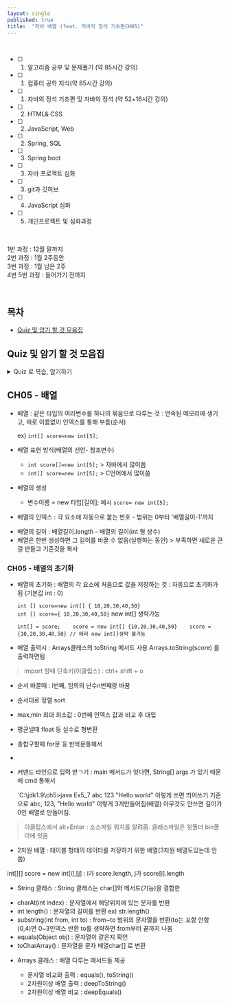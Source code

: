 ```yaml
---
layout: single
published: true
title:  "자바 배열 (feat. 자바의 정석 기초편CH05)"
---
```





<br>

- [ ] 1. 알고리즘 공부 및 문제풀기 (약 85시간 강의)
- [ ] 1. 컴퓨터 공학 지식(약 85시간 강의)
- [ ] 1. 자바의 정석 기초편 및 자바의 정석 (약 52+16시간 강의)
- [ ] 2. HTML& CSS
- [ ] 2. JavaScript, Web
- [ ] 2. Spring, SQL
- [ ] 3. Spring boot
- [ ] 3. 자바 프로젝트 심화
- [ ] 3. git과 깃허브
- [ ] 4. JavaScript 심화
- [ ] 5. 개인프로젝트 및 심화과정

<br>


1번 과정 : 12월 말까지  
2번 과정 : 1월 2주동안  
3번 과정 : 1월 남은 2주  
4번 5번 과정 : 들어가기 전까지  


<br>



## 목차

- [Quiz 및 암기 할 것 모음집](#quiz-및-암기-할-것-모음집)




## Quiz 및 암기 할 것 모음집


<details>
  <summary>
    Quiz 로 복습, 암기하기
  </summary>
<div markdown="1">

  <br>


1.

  
  <br>



<details>
  <summary>
    답안지
  </summary>

<div markdown="1">
  <br>
  
1. 



</div>
</details>


</div>
</details>

## CH05 - 배열

 * 배열
   : 같은 타입의 여러변수를 하나의 묶음으로 다루는 것
   : 연속된 메모리에 생기고, 따로 이름없이 인덱스를 통해 부름(순서)  

   ex) `int[] score=new int[5];`


 * 배열 표현 방식(배열의 선언- 참조변수)
    -  `int score[]=new int[5];`  > 자바에서 많이씀  
    -  `int[] score=new int[5];` > C언어에서 많이씀

 * 배열의 생성
   - 변수이름 = new 타입[길이]; 예시 `score= new int[5];`
  


 * 배열의 인덱스
   : 각 요소에 자동으로 붙는 번호 - 범위는 0부터 '배열길이-1'까지


 - 배열의 길이 : 배열길이.length -  배열의 길이(int 형 상수)
 - 배열은 한번 생성하면 그 길이를 바꿀 수 없음(실행하는 동안) > 부족하면 새로운 큰걸 만들고 기존것을 복사

    

### CH05 - 배열의 초기화

 - 배열의 초기화
   : 배열의 각 요소에 처음으로 값을 저장하는 것
   : 자동으로 초기화가 됨 (기본값 int : 0)

   `int [] score=new int[] { 10,20,30,40,50}`  
   `int [] score={ 10,20,30,40,50}` new int[] 생략가능  

   `int[] = score;   
   score = new int[] {10,20,30,40,50}   
   score = {10,20,30,40,50} // 에러 new int[]생략 불가능`  

 - 배열 출력시
   : Arrays클래스의 toString 메서드 사용 Arrays.toString(score) 를 출력하면됨

> import  할때 단축키(이클립스) : ctrl+ shift + o


  - 순서 바꿀때 : i번째, 임의의 난수n번째랑 바꿈
  - 순서대로 정렬 sort
  - max,min 최대 최소값 : 0번째 인덱스 값과 비교 후 대입
  - 평균낼때 float 등 실수로 형변환
  - 총합구할때 for문 등 반복문통해서
  - 


 - 커맨드 라인으로 입력 받ㄱ기
   : main 메서드가 잇다면, String[] args 가 있기 때문에 cmd 통해서

   `C:\jdk1.9\ch5>java Ex5_7 abc 123 "Hello world"
   이렇게 쓰면 띄어쓰기 기준으로 abc, 123, "Hello world" 이렇게 3개만들어짐(배열)
   아무것도 안쓰면 길이가 0인 배열로 만들어짐.

> 이클립스에서 alt+Enter : 소스파일 위치를 알려줌. 클래스파일은 윗폴더 bin폴더에 잇음


 * 2차원 배열
   : 테이블 형태의 데이터를 저장하기 위한 배열(3차원 배열도있는데 안씀)

int[][] score = new int[i],[j] : i가 score.length, j가 score[i].length




* String 클래스
  : String 클래스는 char[]와 메서드(기능)을 결합한 


 - charAt(int index) : 문자열에서 해당위치에 있는 문자를 반환
 - int length() : 문자열의 길이를 반환 ex) str.length()
 - substring(int from, int to) : from~to 범위의 문자열을 반환(to는 포함 안함 (0,4)면 0~3인덱스 반환 to를 생략하면 from부터 끝까지 나옴
 - equals(Object obj) : 문자열이 같은지 확인
 - toCharArray() : 문자열을 문자 배열char[] 로 변환


 * Arrays 클래스
   : 배열 다루는 메서드들 제공

   - 문자열 비교와 출력 : equals(), toString()
   - 2차원이상 배열 출력 : deepToString()
   - 2차원이상 배열 비교 : deepEquals()
































